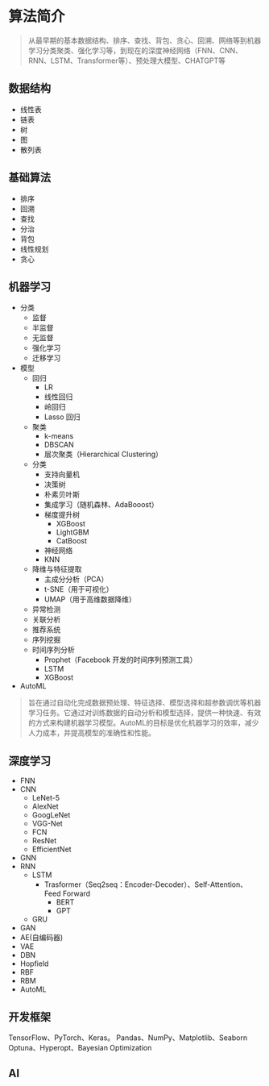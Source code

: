 # 算法简介
> 从最早期的基本数据结构、排序、查找、背包、贪心、回溯、网络等到机器学习分类聚类、强化学习等，到现在的深度神经网络（FNN、CNN、RNN、LSTM、Transformer等）、预处理大模型、CHATGPT等
## 数据结构
- 线性表
- 链表
- 树
- 图
- 散列表
## 基础算法
- 排序
- 回溯
- 查找
- 分治
- 背包
- 线性规划
- 贪心
## 机器学习
- 分类
  - 监督
  - 半监督
  - 无监督
  - 强化学习
  - 迁移学习
- 模型
  - 回归
    - LR
    - 线性回归
    - 岭回归
    - Lasso 回归
  - 聚类
    - k-means
    - DBSCAN
    - 层次聚类（Hierarchical Clustering）
  - 分类
    - 支持向量机
    - 决策树
    - 朴素贝叶斯
    - 集成学习（随机森林、AdaBooost）
    - 梯度提升树
      - XGBoost
      - LightGBM
      - CatBoost
    - 神经网络
    - KNN
  - 降维与特征提取
    - 主成分分析（PCA）
    - t-SNE（用于可视化）
    - UMAP（用于高维数据降维）
  - 异常检测
  - 关联分析
  - 推荐系统
  - 序列挖掘
  - 时间序列分析
    - Prophet（Facebook 开发的时间序列预测工具）
    - LSTM
    - XGBoost
- AutoML
> 旨在通过自动化完成数据预处理、特征选择、模型选择和超参数调优等机器学习任务。它通过对训练数据的自动分析和模型选择，提供一种快速、有效的方式来构建机器学习模型。AutoML的目标是优化机器学习的效率，减少人力成本，并提高模型的准确性和性能。

## 深度学习
- FNN
- CNN
  - LeNet-5
  - AlexNet
  - GoogLeNet
  - VGG-Net
  - FCN
  - ResNet
  - EfficientNet
- GNN
- RNN
  - LSTM
    - Trasformer（Seq2seq：Encoder-Decoder）、Self-Attention、 Feed Forward
      - BERT
      - GPT
  - GRU
- GAN
- AE(自编码器)
- VAE
- DBN
- Hopfield
- RBF
- RBM
- AutoML
## 开发框架

TensorFlow、PyTorch、Keras。
Pandas、NumPy、Matplotlib、Seaborn  
Optuna、Hyperopt、Bayesian Optimization

## AI



